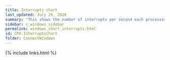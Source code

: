 ```yaml
---
title: Interrupts chart
last_updated: July 29, 2016
summary: "This shows the number of interrupts per second each processor is receiving, which indicates how busy the processors are when dealing with I/O."
sidebar: c_windows_sidebar
permalink: windows_chart_interrupts.html
id: CPU.InterruptsChart
folder: ConnectWindows
---
```





{% include links.html %}
